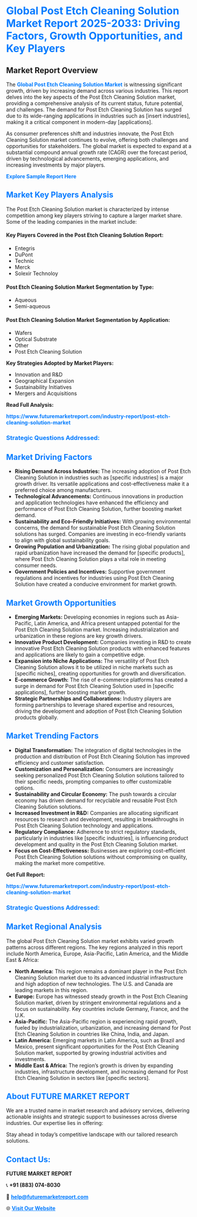 <h1 style="color: #007BFF;">Global Post Etch Cleaning Solution Market Report 2025-2033: Driving Factors, Growth Opportunities, and Key Players</h1>

<section id="overview">
<h2>Market Report Overview</h2>
<p>The <a href="https://www.futuremarketreport.com/industry-report/post-etch-cleaning-solution-market" style="color: #007BFF; text-decoration: none;"><strong>Global Post Etch Cleaning Solution Market</strong></a> is witnessing significant growth, driven by increasing demand across various industries. This report delves into the key aspects of the Post Etch Cleaning Solution market, providing a comprehensive analysis of its current status, future potential, and challenges. The demand for Post Etch Cleaning Solution has surged due to its wide-ranging applications in industries such as [insert industries], making it a critical component in modern-day [applications].</p>
<p>As consumer preferences shift and industries innovate, the Post Etch Cleaning Solution market continues to evolve, offering both challenges and opportunities for stakeholders. The global market is expected to expand at a substantial compound annual growth rate (CAGR) over the forecast period, driven by technological advancements, emerging applications, and increasing investments by major players.</p>
</section>

<section id="overview">
<p><a href="https://www.futuremarketreport.com/request-sample/reportId=113260" style="color: #007BFF; text-decoration: none;"><strong>Explore Sample Report Here</strong></a></p>
</section>

<section id="key-players">
<h2 style="color: #007BFF;">Market Key Players Analysis</h2>
<p>The Post Etch Cleaning Solution market is characterized by intense competition among key players striving to capture a larger market share. Some of the leading companies in the market include:</p>
<h4>Key Players Covered in the Post Etch Cleaning Solution Report:</h4>
<ul><li>Entegris</li><li>DuPont</li><li>Technic</li><li>Merck</li><li>Solexir Technoloy</li></ul>
<h4>Post Etch Cleaning Solution Market Segmentation by Type:</h4>
<ul><li>Aqueous</li><li>Semi-aqueous</li></ul>

<h4>Post Etch Cleaning Solution Market Segmentation by Application:</h4>
<ul><li>Wafers</li><li>Optical Substrate</li><li>Other</li><li>Post Etch Cleaning Solution</li></ul>
<p><strong>Key Strategies Adopted by Market Players:</strong></p>
<ul>
<li>Innovation and R&D</li>
<li>Geographical Expansion</li>
<li>Sustainability Initiatives</li>
<li>Mergers and Acquisitions</li>
</ul>
</section>

<section>
<p><strong>Read Full Analysis: </strong></p><a href="https://www.futuremarketreport.com/industry-report/post-etch-cleaning-solution-market" style="color: #007BFF; text-decoration: none;"><strong>https://www.futuremarketreport.com/industry-report/post-etch-cleaning-solution-market</strong></a>
<h3 style="color: #007BFF;">Strategic Questions Addressed:</h3>
</section>

<section id="driving-factors">
<h2 style="color: #007BFF;">Market Driving Factors</h2>
<ul>
<li><strong>Rising Demand Across Industries:</strong> The increasing adoption of Post Etch Cleaning Solution in industries such as [specific industries] is a major growth driver. Its versatile applications and cost-effectiveness make it a preferred choice among manufacturers.</li>
<li><strong>Technological Advancements:</strong> Continuous innovations in production and application technologies have enhanced the efficiency and performance of Post Etch Cleaning Solution, further boosting market demand.</li>
<li><strong>Sustainability and Eco-Friendly Initiatives:</strong> With growing environmental concerns, the demand for sustainable Post Etch Cleaning Solution solutions has surged. Companies are investing in eco-friendly variants to align with global sustainability goals.</li>
<li><strong>Growing Population and Urbanization:</strong> The rising global population and rapid urbanization have increased the demand for [specific products], where Post Etch Cleaning Solution plays a vital role in meeting consumer needs.</li>
<li><strong>Government Policies and Incentives:</strong> Supportive government regulations and incentives for industries using Post Etch Cleaning Solution have created a conducive environment for market growth.</li>
</ul>
</section>

<section id="growth-opportunities">
<h2 style="color: #007BFF;">Market Growth Opportunities</h2>
<ul>
<li><strong>Emerging Markets:</strong> Developing economies in regions such as Asia-Pacific, Latin America, and Africa present untapped potential for the Post Etch Cleaning Solution market. Increasing industrialization and urbanization in these regions are key growth drivers.</li>
<li><strong>Innovative Product Development:</strong> Companies investing in R&D to create innovative Post Etch Cleaning Solution products with enhanced features and applications are likely to gain a competitive edge.</li>
<li><strong>Expansion into Niche Applications:</strong> The versatility of Post Etch Cleaning Solution allows it to be utilized in niche markets such as [specific niches], creating opportunities for growth and diversification.</li>
<li><strong>E-commerce Growth:</strong> The rise of e-commerce platforms has created a surge in demand for Post Etch Cleaning Solution used in [specific applications], further boosting market growth.</li>
<li><strong>Strategic Partnerships and Collaborations:</strong> Industry players are forming partnerships to leverage shared expertise and resources, driving the development and adoption of Post Etch Cleaning Solution products globally.</li>
</ul>
</section>

<section id="trending-factors">
<h2 style="color: #007BFF;">Market Trending Factors</h2>
<ul>
<li><strong>Digital Transformation:</strong> The integration of digital technologies in the production and distribution of Post Etch Cleaning Solution has improved efficiency and customer satisfaction.</li>
<li><strong>Customization and Personalization:</strong> Consumers are increasingly seeking personalized Post Etch Cleaning Solution solutions tailored to their specific needs, prompting companies to offer customizable options.</li>
<li><strong>Sustainability and Circular Economy:</strong> The push towards a circular economy has driven demand for recyclable and reusable Post Etch Cleaning Solution solutions.</li>
<li><strong>Increased Investment in R&D:</strong> Companies are allocating significant resources to research and development, resulting in breakthroughs in Post Etch Cleaning Solution technology and applications.</li>
<li><strong>Regulatory Compliance:</strong> Adherence to strict regulatory standards, particularly in industries like [specific industries], is influencing product development and quality in the Post Etch Cleaning Solution market.</li>
<li><strong>Focus on Cost-Effectiveness:</strong> Businesses are exploring cost-efficient Post Etch Cleaning Solution solutions without compromising on quality, making the market more competitive.</li>
</ul>
</section>

<section>
<p><strong>Get Full Report: </strong></p><a href="https://www.futuremarketreport.com/industry-report/post-etch-cleaning-solution-market" style="color: #007BFF; text-decoration: none;"><strong>https://www.futuremarketreport.com/industry-report/post-etch-cleaning-solution-market</strong></a>
<h3 style="color: #007BFF;">Strategic Questions Addressed:</h3>
</section>


<section id="regional-analysis">
<h2 style="color: #007BFF;">Market Regional Analysis</h2>
<p>The global Post Etch Cleaning Solution market exhibits varied growth patterns across different regions. The key regions analyzed in this report include North America, Europe, Asia-Pacific, Latin America, and the Middle East & Africa:</p>
<ul>
<li><strong>North America:</strong> This region remains a dominant player in the Post Etch Cleaning Solution market due to its advanced industrial infrastructure and high adoption of new technologies. The U.S. and Canada are leading markets in this region.</li>
<li><strong>Europe:</strong> Europe has witnessed steady growth in the Post Etch Cleaning Solution market, driven by stringent environmental regulations and a focus on sustainability. Key countries include Germany, France, and the U.K.</li>
<li><strong>Asia-Pacific:</strong> The Asia-Pacific region is experiencing rapid growth, fueled by industrialization, urbanization, and increasing demand for Post Etch Cleaning Solution in countries like China, India, and Japan.</li>
<li><strong>Latin America:</strong> Emerging markets in Latin America, such as Brazil and Mexico, present significant opportunities for the Post Etch Cleaning Solution market, supported by growing industrial activities and investments.</li>
<li><strong>Middle East & Africa:</strong> The region’s growth is driven by expanding industries, infrastructure development, and increasing demand for Post Etch Cleaning Solution in sectors like [specific sectors].</li>
</ul>
</section>

<footer>
<h2 style="color: #007BFF;">About FUTURE MARKET REPORT</h2>
<p>We are a trusted name in market research and advisory services, delivering actionable insights and strategic support to businesses across diverse industries. Our expertise lies in offering:</p>

<p>Stay ahead in today’s competitive landscape with our tailored research solutions.</p>

<h2 style="color: #007BFF;">Contact Us:</h2>
<p><strong>FUTURE MARKET REPORT</strong></p>
<p>📞 <strong>+91 (883) 074-8030</strong></p>
<p>📧 <strong><a href="mailto:help@futuremarketreport.com" style="color: #007BFF;">help@futuremarketreport.com</a></strong></p>
<p>🌐 <strong><a href="https://www.futuremarketreport.com/" style="color: #007BFF;">Visit Our Website</a></strong></p>
</footer>